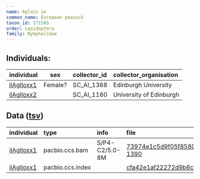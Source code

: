 ```yaml
---
name: Aglais io
common_name: European peacock
taxon_id: 171585
order: Lepidoptera
family: Nymphalidae
---
```


## Individuals:

| individual | sex | collector_id | collector_organisation |
| :--------- | :-: | :----------- | :--------------------- |
| [ilAglIoxx1](ilAglIoxx1.md) | Female? | SC_AI_1368 | Edinburgh University |
| [ilAglIoxx2](ilAglIoxx2.md) |  | SC_AI_1160 | University of Edinburgh |

## Data ([tsv](Aglais_io_data.tsv))

| individual | type | info | file |
| :--------- | :--- | :--- | :--- |
| [ilAglIoxx1](ilAglIoxx1.md) | pacbio.ccs.bam | S/P4-C2/5.0-8M | [73974e1c5d9f05f858051d04e07430a0-1390](https://darwin.cog.sanger.ac.uk/insects/Aglais_io/ilAglIoxx1/genomic_data/pacbio/m64097_200221_153301.ccs.bam) |
| [ilAglIoxx1](ilAglIoxx1.md) | pacbio.ccs.index |  | [cfa42e1af22272d9b6c85d3bdf0da0cf-2](https://darwin.cog.sanger.ac.uk/insects/Aglais_io/ilAglIoxx1/genomic_data/pacbio/m64097_200221_153301.ccs.bam.pbi) |
